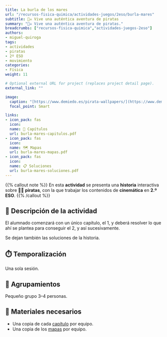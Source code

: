 ```yaml
---
title: La burla de los mares
url: "/recursos-fisica-quimica/actividades-juegos/2eso/burla-mares"
subtitle: 🏴‍☠️ Vive una auténtica aventura de piratas
summary: "🏴‍☠️ Vive una auténtica aventura de piratas."
breadcrumbs: ["recursos-fisica-quimica","actividades-juegos-2eso"]
authors:
- miguel-quiroga
tags:
- actividades
- piratas
- 2º ESO
- movimiento
categories:
- Física
weight: 11

# Optional external URL for project (replaces project detail page).
external_link: ""

image:
  caption: "[https://www.demiedo.es/pirata-wallpapers/](https://www.demiedo.es/pirata-wallpapers/)"
  focal_point: Smart

links:
- icon_pack: fas
  icon:
  name: 📑 Capítulos
  url: burla-mares-capitulos.pdf
- icon_pack: fas
  icon:
  name: 🗺️ Mapas
  url: burla-mares-mapas.pdf
- icon_pack: fas
  icon:
  name: 📋 Soluciones
  url: burla-mares-soluciones.pdf
---
```


{{% callout note %}}
En esta **actividad** se presenta una **historia** interactiva sobre 🏴‍☠️ **piratas**, con la que trabajar los contenidos de **cinemática** en **2.º ESO**.
{{% /callout %}}

## 📜 Descripción de la actividad

El alumnado comenzará con un único capítulo, el 1, y deberá resolver lo que ahí se plantea para conseguir el 2, y así sucesivamente.

Se dejan también las soluciones de la historia.

## ⏱️ Temporalización

Una sola sesión.

## 👥 Agrupamientos

Pequeño grupo 3–4 personas.

## 💼 Materiales necesarios

- Una copia de cada [capítulo](burla-mares-capitulos.pdf) por equipo.
- Una copia de los [mapas](burla-mares-mapas.pdf) por equipo.